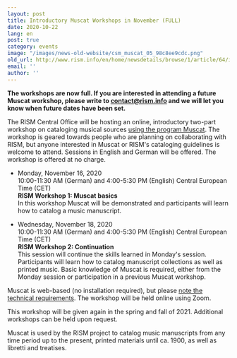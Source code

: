 ```yaml
---
layout: post
title: Introductory Muscat Workshops in November (FULL)
date: 2020-10-22
lang: en
post: true
category: events
image: "/images/news-old-website/csm_muscat_05_98c8ee9cdc.png"
old_url: http://www.rism.info/en/home/newsdetails/browse/1/article/64/introductory-muscat-workshops-in-november-full.html
email: ''
author: ''
---
```


**The workshops are now full. If you are interested in attending a future Muscat workshop, please write to [contact@rism.info](mailto:contact@rism.info) and we will let you know when future dates have been set.**

The RISM Central Office will be hosting an online, introductory two-part workshop on cataloging musical sources [using the program Muscat](/community/muscat.html "Opens internal link in current window"). The workshop is geared towards people who are planning on collaborating with RISM, but anyone interested in Muscat or RISM's cataloging guidelines is welcome to attend. Sessions in English and German will be offered. The workshop is offered at no charge.

* Monday, November 16, 2020\
10:00-11:30 AM (German) and 4:00-5:30 PM (English) Central European Time (CET)\
**RISM Workshop 1: Muscat basics**\
In this workshop Muscat will be demonstrated and participants will learn how to catalog a music manuscript.

* Wednesday, November 18, 2020\
10:00-11:30 AM (German) and 4:00-5:30 PM (English) Central European Time (CET)\
**RISM Workshop 2: Continuation**\
This session will continue the skills learned in Monday's session. Participants will learn how to catalog manuscript collections as well as printed music. Basic knowledge of Muscat is required, either from the Monday session or participation in a previous Muscat workshop. 
    

Muscat is web-based (no installation required), but please [note the technical requirements](/community/muscat.html#c3410 "Opens internal link in current window"). The workshop will be held online using Zoom.   
  
This workshop will be given again in the spring and fall of 2021. Additional workshops can be held upon request.   
  
Muscat is used by the RISM project to catalog music manuscripts from any time period up to the present, printed materials until ca. 1900, as well as libretti and treatises.&nbsp;&nbsp;

